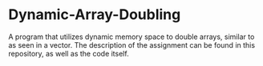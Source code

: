 # Dynamic-Array-Doubling
A program that utilizes dynamic memory space to double arrays, similar to as seen in a vector. The description of the assignment can be found in this repository, as well as the code itself.
